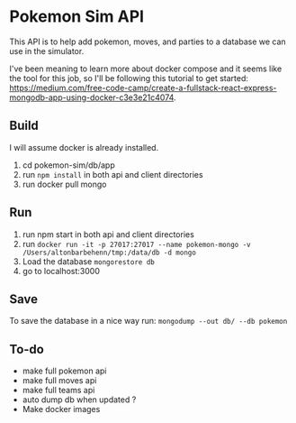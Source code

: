 # Pokemon Sim API

This API is to help add pokemon, moves, and parties to a database we can use in the simulator. 

I've been meaning to learn more about docker compose and it seems like the tool for this job, so I'll be following this tutorial to get started: https://medium.com/free-code-camp/create-a-fullstack-react-express-mongodb-app-using-docker-c3e3e21c4074. 

## Build

I will assume docker is already installed.

1. cd pokemon-sim/db/app
2. run `npm install` in both api and client directories
3. run docker pull mongo

## Run

1. run npm start in both api and client directories
2. run `docker run -it -p 27017:27017 --name pokemon-mongo -v /Users/altonbarbehenn/tmp:/data/db -d mongo`
3. Load the database `mongorestore db`
4. go to localhost:3000

## Save

To save the database in a nice way run: `mongodump --out db/ --db pokemon`

## To-do

- make full pokemon api
- make full moves api
- make full teams api
- auto dump db when updated ? 
- Make docker images
